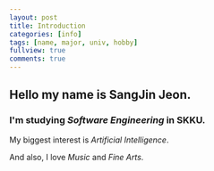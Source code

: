 ```yaml
---
layout: post
title: Introduction
categories: [info]
tags: [name, major, univ, hobby]
fullview: true
comments: true
---
```


## Hello my name is **SangJin Jeon**. 

### I'm studying *Software Engineering* in SKKU.

My biggest interest is *Artificial Intelligence*.

And also, I love *Music* and *Fine Arts*.
